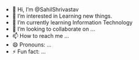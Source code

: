 - 👋 Hi, I’m @SahilShrivastav
- 👀 I’m interested in Learning new things.
- 🌱 I’m currently learning Information Technology 
- 💞️ I’m looking to collaborate on ...
- 📫 How to reach me ...
- 😄 Pronouns: ...
- ⚡ Fun fact: ...

<!---
Sahilhero/Sahilhero is a ✨ special ✨ repository because its `README.md` (this file) appears on your GitHub profile.
You can click the Preview link to take a look at your changes.
--->

